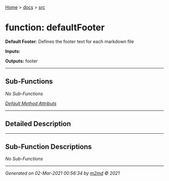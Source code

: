 [Home](../index.md) > [docs](../docs_index.md) > [src](src_index.md)  

 
 # function: defaultFooter

**Default Footer**: Defines the footer text for each markdown file

**Inputs:** 

**Outputs:** footer

 ***

## Sub-Functions

*No Sub-Functions*

[*Default Method Attributs*](https://www.mathworks.com/help/matlab/matlab_oop/method-attributes.html)

 ***

## Detailed Description



 ***

## Sub-Function Descriptions

*No Sub-Functions*

 
 ***

*Generated on 02-Mar-2021 00:56:34 by [m2md](https://github.com/crgnam-research/m2md) © 2021*